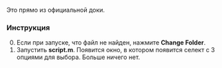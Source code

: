 Это прямо из официальной доки.

### Инструкция

0. Если при запуске, что файл не найден, нажмите **Change Folder**.
1. Запустить **script.m**. Появится окно, в котором появится селект с 3 опциями для выбора. Больше ничего нет.
